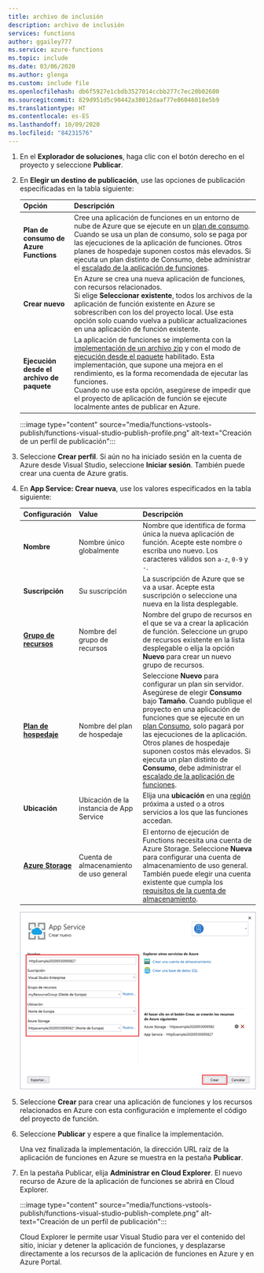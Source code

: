 ```yaml
---
title: archivo de inclusión
description: archivo de inclusión
services: functions
author: ggailey777
ms.service: azure-functions
ms.topic: include
ms.date: 03/06/2020
ms.author: glenga
ms.custom: include file
ms.openlocfilehash: db6f5927e1cbdb3527014ccbb277c7ec20b02600
ms.sourcegitcommit: 829d951d5c90442a38012daaf77e86046018e5b9
ms.translationtype: HT
ms.contentlocale: es-ES
ms.lasthandoff: 10/09/2020
ms.locfileid: "84231576"
---
```

1. En el **Explorador de soluciones**, haga clic con el botón derecho en el proyecto y seleccione **Publicar**.

1. En **Elegir un destino de publicación**, use las opciones de publicación especificadas en la tabla siguiente: 

    | Opción      | Descripción                                |
    | ------------ |  -------------------------------------------------- |
    | **Plan de consumo de Azure Functions** | Cree una aplicación de funciones en un entorno de nube de Azure que se ejecute en un [plan de consumo](../articles/azure-functions/functions-scale.md#consumption-plan). Cuando se usa un plan de consumo, solo se paga por las ejecuciones de la aplicación de funciones. Otros planes de hospedaje suponen costos más elevados. Si ejecuta un plan distinto de Consumo, debe administrar el [escalado de la aplicación de funciones](../articles/azure-functions/functions-scale.md).| 
    | **Crear nuevo** | En Azure se crea una nueva aplicación de funciones, con recursos relacionados. <br/>Si elige **Seleccionar existente**, todos los archivos de la aplicación de función existente en Azure se sobrescriben con los del proyecto local. Use esta opción solo cuando vuelva a publicar actualizaciones en una aplicación de función existente. |
    | **Ejecución desde el archivo de paquete** | La aplicación de funciones se implementa con la [implementación de un archivo zip](../articles/azure-functions/functions-deployment-technologies.md#zip-deploy) y con el modo de [ejecución desde el paquete](../articles/azure-functions/run-functions-from-deployment-package.md) habilitado. Esta implementación, que supone una mejora en el rendimiento, es la forma recomendada de ejecutar las funciones. <br/>Cuando no use esta opción, asegúrese de impedir que el proyecto de aplicación de función se ejecute localmente antes de publicar en Azure. |

    :::image type="content" source="media/functions-vstools-publish/functions-visual-studio-publish-profile.png" alt-text="Creación de un perfil de publicación":::


1. Seleccione **Crear perfil**. Si aún no ha iniciado sesión en la cuenta de Azure desde Visual Studio, seleccione **Iniciar sesión**. También puede crear una cuenta de Azure gratis.

1. En **App Service: Crear nueva**, use los valores especificados en la tabla siguiente:

    | Configuración      | Value  | Descripción                                |
    | ------------ |  ------- | -------------------------------------------------- |
    | **Nombre** | Nombre único globalmente | Nombre que identifica de forma única la nueva aplicación de función. Acepte este nombre o escriba uno nuevo. Los caracteres válidos son `a-z`, `0-9` y `-`. |
    | **Suscripción** | Su suscripción | La suscripción de Azure que se va a usar. Acepte esta suscripción o seleccione una nueva en la lista desplegable. |
    | **[Grupo de recursos](../articles/azure-resource-manager/management/overview.md)** | Nombre del grupo de recursos |  Nombre del grupo de recursos en el que se va a crear la aplicación de función. Seleccione un grupo de recursos existente en la lista desplegable o elija la opción **Nuevo** para crear un nuevo grupo de recursos.|
    | **[Plan de hospedaje](../articles/azure-functions/functions-scale.md)** | Nombre del plan de hospedaje | Seleccione **Nuevo** para configurar un plan sin servidor. Asegúrese de elegir **Consumo** bajo **Tamaño**. Cuando publique el proyecto en una aplicación de funciones que se ejecute en un [plan Consumo](../articles/azure-functions/functions-scale.md#consumption-plan), solo pagará por las ejecuciones de la aplicación. Otros planes de hospedaje suponen costos más elevados. Si ejecuta un plan distinto de **Consumo**, debe administrar el [escalado de la aplicación de funciones](../articles/azure-functions/functions-scale.md).  |
    | **Ubicación** | Ubicación de la instancia de App Service | Elija una **ubicación** en una [región](https://azure.microsoft.com/regions/) próxima a usted o a otros servicios a los que las funciones accedan. |
    | **[Azure Storage](../articles/storage/common/storage-account-create.md)** | Cuenta de almacenamiento de uso general | El entorno de ejecución de Functions necesita una cuenta de Azure Storage. Seleccione **Nueva** para configurar una cuenta de almacenamiento de uso general. También puede elegir una cuenta existente que cumpla los [requisitos de la cuenta de almacenamiento](../articles/azure-functions/functions-scale.md#storage-account-requirements).  |

    ![Cuadro de diálogo Crear servicio de aplicaciones](./media/functions-vstools-publish/functions-visual-studio-publish.png)

1. Seleccione **Crear** para crear una aplicación de funciones y los recursos relacionados en Azure con esta configuración e implemente el código del proyecto de función. 

1. Seleccione **Publicar** y espere a que finalice la implementación. 

    Una vez finalizada la implementación, la dirección URL raíz de la aplicación de funciones en Azure se muestra en la pestaña **Publicar**. 
    
1.  En la pestaña Publicar, elija **Administrar en Cloud Explorer**. El nuevo recurso de Azure de la aplicación de funciones se abrirá en Cloud Explorer. 
    
    :::image type="content" source="media/functions-vstools-publish/functions-visual-studio-publish-complete.png" alt-text="Creación de un perfil de publicación":::
    
    Cloud Explorer le permite usar Visual Studio para ver el contenido del sitio, iniciar y detener la aplicación de funciones, y desplazarse directamente a los recursos de la aplicación de funciones en Azure y en Azure Portal. 
